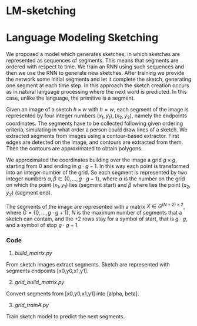# LM-sketching

# Language Modeling Sketching

We proposed a model which generates sketches, in which sketches are represented as sequences of segments. This means that segments are ordered with respect to time. We train an RNN using such sequences and then we use the RNN to generate new sketches. After training we provide the network some initial segments and let it complete the sketch, generating one segment at each time step. In this approach the sketch creation occurs as in natural language processing where the next word is predicted. In this case, unlike the language, the primitive is a segment.

Given an image of a sketch $h \times w$ with $h=w$, each segment of the image is represented by four integer numbers $(x_1,y_1),(x_2,y_2)$, namely the endpoints coordinates.
The segments have to be collected following given ordering criteria, simulating in what order a person could draw lines of a sketch. We extracted segments from images using a contour-based extractor. First edges are detected on the image, and contours are extracted from them. Then the contours are approximated to obtain polygons.

We approximated the coordinates building over the image a grid $g \times g$, starting from 0 and ending in $g \cdot g - 1$. In this way each point is transformed into an integer number of the grid.
So each segment is represented by two integer numbers $\alpha, \beta \in \{0,..., g \cdot g - 1\}$, where $\alpha$ is the number on the grid on which the point $(x_1,y_1)$ lies (segment start) and $\beta$ where lies the point $(x_2,y_2)$ (segment end).

The segments of the image are represented with a matrix $X \in G^{(N+2) \times 2}$, where $G=\{0,..., g \cdot g + 1\}$, $N$ is the maximum number of segments that a sketch can contain, and the $+2$ rows stay for a symbol of start, that is $g \cdot g$, and a symbol of stop $g \cdot g +1$.


### Code

1) *build_matrix.py* 

From sketch images extract segments. 
Sketch are represented with segments endpoints [x0,y0,x1,y1]. 

2) *grid_build_matrix.py*

Convert segments from [x0,y0,x1,y1] into [alpha, beta].

3) *grid_trainA.py*

Train sketch model to predict the next segments.

